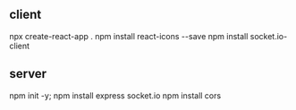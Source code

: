 ## client

npx create-react-app .
npm install react-icons --save
npm install socket.io-client

## server

npm init -y;
npm install express socket.io
npm install cors
